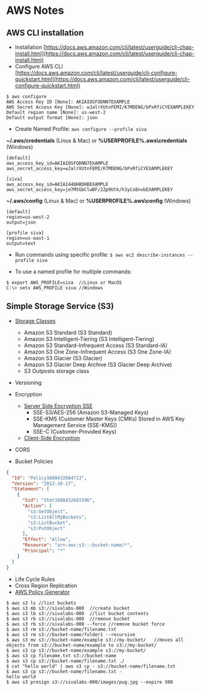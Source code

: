 # AWS Notes

## AWS CLI installation
* Installation [https://docs.aws.amazon.com/cli/latest/userguide/cli-chap-install.html](https://docs.aws.amazon.com/cli/latest/userguide/cli-chap-install.html)
* Configure AWS CLI [https://docs.aws.amazon.com/cli/latest/userguide/cli-configure-quickstart.html](https://docs.aws.amazon.com/cli/latest/userguide/cli-configure-quickstart.html)

```shell
$ aws configure
AWS Access Key ID [None]: AKIAIOSFODNN7EXAMPLE
AWS Secret Access Key [None]: wJalrXUtnFEMI/K7MDENG/bPxRfiCYEXAMPLEKEY
Default region name [None]: us-west-2
Default output format [None]: json
```

* Create Named Profile: `aws configure --profile siva`

**~/.aws/credentials** (Linux & Mac) or **%USERPROFILE%\.aws\credentials** (Windows)

```shell
[default]
aws_access_key_id=AKIAIOSFODNN7EXAMPLE
aws_secret_access_key=wJalrXUtnFEMI/K7MDENG/bPxRfiCYEXAMPLEKEY

[siva]
aws_access_key_id=AKIAI44QH8DHBEXAMPLE
aws_secret_access_key=je7MtGbClwBF/2Zp9Utk/h3yCo8nvbEXAMPLEKEY
```

**~/.aws/config** (Linux & Mac) or **%USERPROFILE%\.aws\config** (Windows)

```shell
[default]
region=us-west-2
output=json

[profile siva]
region=us-east-1
output=text
```

* Run commands using specific profile: `$ aws ec2 describe-instances --profile siva`

* To use a named profile for multiple commands:
```shell
$ export AWS_PROFILE=siva  //Linux or MacOS
C:\> setx AWS_PROFILE siva //Windows
```

## Simple Storage Service (S3)

* [Storage Classes](https://aws.amazon.com/s3/storage-classes/)
    * Amazon S3 Standard (S3 Standard)
    * Amazon S3 Intelligent-Tiering (S3 Intelligent-Tiering)
    * Amazon S3 Standard-Infrequent Access (S3 Standard-IA)
    * Amazon S3 One Zone-Infrequent Access (S3 One Zone-IA)
    * Amazon S3 Glacier (S3 Glacier)
    * Amazon S3 Glacier Deep Archive (S3 Glacier Deep Archive)
    * S3 Outposts storage class
    
* Versioning
  
* Encryption
  
    * [Server Side Encryption SSE](https://docs.aws.amazon.com/AmazonS3/latest/dev/serv-side-encryption.html)
        * SSE-S3/AES-256 (Amazon S3-Managed Keys)
        * SSE-KMS (Customer Master Keys (CMKs) Stored in AWS Key Management Service (SSE-KMS))
        * SSE-C (Customer-Provided Keys)
    * [Client-Side Encryption](https://docs.aws.amazon.com/AmazonS3/latest/dev/UsingClientSideEncryption.html)

* CORS
* Bucket Policies
  
```json
{
  "Id": "Policy1608432684713",
  "Version": "2012-10-17",
  "Statement": [
    {
      "Sid": "Stmt1608432681596",
      "Action": [
        "s3:GetObject",
        "s3:ListAllMyBuckets",
        "s3:ListBucket",
        "s3:PutObject"
      ],
      "Effect": "Allow",
      "Resource": "arn:aws:s3:::bucket-name/*",
      "Principal": "*"
    }
  ]
}
```
* Life Cycle Rules
* Cross Region Replication
* [AWS Policy Generator](https://awspolicygen.s3.amazonaws.com/policygen.html)

```shell
$ aws s3 ls //list buckets
$ aws s3 mb s3://sivalabs-000  //create bucket
$ aws s3 lb s3://sivalabs-000  //list bucket contents
$ aws s3 rb s3://sivalabs-000  //remove bucket
$ aws s3 rb s3://sivalabs-000 --force //remove bucket force
$ aws s3 rm s3://bucket-name/filename.txt 
$ aws s3 rm s3://bucket-name/folder1 --recursive 
$ aws s3 mv s3://bucket-name/example s3://my-bucket/   //moves all objects from s3://bucket-name/example to s3://my-bucket/
$ aws s3 cp s3://bucket-name/example s3://my-bucket/
$ aws s3 cp filename.txt s3://bucket-name
$ aws s3 cp s3://bucket-name/filename.txt ./
$ cat "hello world" | aws s3 cp - s3://bucket-name/filename.txt
$ aws s3 cp s3://bucket-name/filename.txt -
hello world
$ aws s3 presign s3://sivalabs-000/images/pug.jpg --expire 300

```

